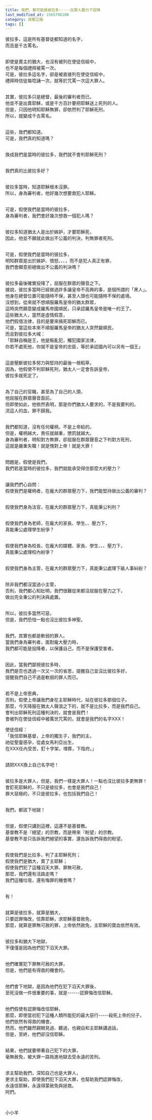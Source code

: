 ```yaml
---
title: 我們，都可能是彼拉多-----在眾人壓力下投降
last_modified_at: 1565798100
category: 成聖之路
tags: []
---
```


<p>彼拉多，這是所有基督徒都知道的名字，<br>
而且是千古罵名。</p>

<p><br>
即使是賣主的猶大，也沒有被列在使徒信經中，<br>
也不是每個禮拜被罵一次。<br>
可是，彼拉多這名字，卻是被直接列在使徒信經中，<br>
禮拜時信徒每唸誦一次，就等於咒罵一次這大罪人。</p>

<p><br>
其實，彼拉多只是總督，最後的審判者而已。<br>
他並不是出賣耶穌，或是千方百計要把耶穌送上死刑的人。<br>
但是，只因他明知耶穌無罪，卻依然判了耶穌死刑，<br>
所以，就變成千古罵名。</p>

<p><br>
這些，我們都知道。<br>
可是，我們真的知道嗎？</p>

<p><br>
換成我們是當時的彼拉多，我們就不會判耶穌死刑？</p>

<p><br>
我們真的比彼拉多好？</p>

<p><br>
彼拉多當時，知道耶穌根本沒罪。<br>
所以，身為審判者，他好幾次想要救犯人耶穌。</p>

<p><br>
可是，假使我們是當時的彼拉多，<br>
身為審判者，我們會好幾次想救一個犯人嗎？</p>

<p><br>
彼拉多知道猶太人是出於嫉妒，才要耶穌死，<br>
因此，他並不願就此做出不公義的判決，判無罪者死刑。</p>

<p><br>
可是，假使我們是當時的彼拉多，<br>
明知群眾是出於嫉妒、憤怒、、、，而不是犯人真正有罪，<br>
我們會願意拒絕做出不公義的判決嗎？</p>

<p><br>
彼拉多最後確實投降了，屈服在群眾的聲音之下。<br>
據說，彼拉多當時已經做過許多讓皇帝不高興的事，是個所謂的「黑人」。<br>
他身在總督位置可能隨時不保，甚至人頭也可能隨時不保的處境。<br>
沒想到，從來就不想順服羅馬皇帝的猶太群眾，<br>
這時突然願意變成羅馬帝國順民，只承認羅馬皇帝是唯一的王了。<br>
這些猶太人，當然是虛情假意，<br>
他們假借法律，目的是要來搞死耶穌而已。<br>
可是，當這些本來不順服羅馬皇帝的猶太人突然變順民，<br>
而且對彼拉多大喊：<br>
「耶穌自稱是王，他是叛亂犯，觸犯國家法律，<br>
你若不處死他，你就不是皇帝的忠臣，等於承認國內可以另有一個王」</p>

<p><br>
這是壓斷彼拉多努力與堅持的最後一根稻草。<br>
因為，他假使不判耶穌死刑，猶太人一定會告訴皇帝，<br>
彼拉多就死定了。</p>

<p><br>
為了自己的官職，甚至為了自己的人頭，<br>
他屈服在群眾聲音面前。<br>
但即使如此，他依然表明，那是你們猶太人要求的，不是我要判的。<br>
流這人的血，罪不歸我。</p>

<p><br>
我們都知道，沒有任何權柄，不是上帝給的。<br>
但是，權柄越大，責任就越重，懲罰就越大。<br>
身為審判者，明知對方無罪，卻屈服在群眾聲音之下判對方死刑，<br>
這就是嚴重失職！就是愧對上帝！就是大罪！</p>

<p><br>
問題是，假使是我們，<br>
我們若是當時的彼拉多，我們就能承受得住那麼大的壓力？</p>

<p><br>
讓我們捫心自問：<br>
假使我們是權柄者，在龐大的群眾壓力下，我們能堅持做出公義的審判？</p>

<p><br>
假使我們身為法官，在龐大的群眾壓力下，真能秉公判刑？</p>

<p><br>
假使我們身為老師，在龐大的家長、學生、、壓力下，<br>
真能秉公處理學生紛爭？</p>

<p><br>
假使我們身為校長，在龐大的媒體、家長、學生、、、壓力下，<br>
真能秉公處理校內紛爭？</p>

<p><br>
假使我們身為主管，在龐大的群眾壓力下，真能秉公處理下級人事糾紛？</p>

<p><br>
除非我們都沒當過小主管，<br>
否則，我們都心知肚明，我們很難從來都沒屈服在壓力之下，<br>
做出完全秉公的判決與處置。</p>

<p><br>
所以，彼拉多當然可惡，<br>
但是，我們恐怕一點也沒比彼拉多神聖。</p>

<p><br>
我們，其實也都是軟弱的罪人。<br>
當我們身為審判者，面對龐大壓力時，<br>
我們都可能是投降者，以保護自己，而不是保護受害者。</p>

<p><br>
因此，當我們鄙視彼拉多時，<br>
我們是否也透過一次又一次的省思，提醒自己並沒比彼拉多好，<br>
提醒我們自己不過是軟弱的罪人而已。</p>

<p><br>
若不是上帝恩典，<br>
否則，假使上帝讓我們身在主耶穌時代，站在彼拉多那個位子。<br>
那麼，今天降服在猶太人聲浪之下的，就不是比拉多，而是我們自己。<br>
會判出耶穌死刑這種判決的，就會是我們！<br>
會被列在使徒信經中被萬世咒罵的，就會是我們的名字XXX！</p>

<p>使徒信經：<br>
「我信耶穌基督，上帝的獨生子，我們的主。<br>
祂從聖靈感孕，從處女馬利亞出生，<br>
在XXX任內受苦，釘十字架，埋葬，下陰府。」</p>

<p><br>
請把XXX換上自己名字吧！</p>

<p><br>
彼拉多是大罪人，但是，我們一樣是大罪人！一點也沒比彼拉多更無罪！<br>
會釘死耶穌的，不只是彼拉多，也會是我們自己！<br>
罪大惡極的，不只是彼拉多，也包括我們自己！</p>

<p><br>
我們，都該下地獄！</p>

<p><br>
但是，假使只講到這裡，這還不是基督教。<br>
基督教不是『絕望』的宗教，而是帶來『盼望』的宗教。<br>
基督教不是只告訴我們絕望的事實，還告訴我們得救的盼望。</p>

<p><br>
假使我們是比拉多，判了主耶穌死刑；<br>
假使我們是猶大，賣了主耶穌；<br>
假使我們犯了這種滔天大罪、罪無可赦，<br>
那麼，我們還有活路走嗎？<br>
我們這種垃圾，還有悔罪的機會嗎？</p>

<p><br>
有！</p>

<p><br>
就算是彼拉多，就算是猶大，<br>
只要認罪悔改，信靠耶穌，求耶穌基督赦免，<br>
那麼，就算是罪無可赦的罪，上帝依然赦免，主耶穌的寶血依然有效。</p>

<p><br>
彼拉多和猶大下地獄，<br>
不僅僅是因為他們犯下滔天大罪。</p>

<p><br>
他們確實犯下罪無可赦的大罪，<br>
但是，他們是有得救的機會的。</p>

<p><br>
他們會下地獄，是因為他們在犯下滔天大罪後，<br>
至死沒做一件很重要的事，就是------認罪悔改信耶穌。</p>

<p><br>
他們假使有認罪悔改信耶穌，<br>
那麼，即使當初犯下這種人類所能犯的最大惡行-----殺死上帝的兒子，<br>
他們依然有得救的機會。<br>
然而，他們雖然親眼見過、聽過，也親自和主耶穌講過話，<br>
但是，至終，他們卻沒信耶穌。</p>

<p><br>
結果，他們就要帶著自己犯下的大罪，<br>
毫無赦免，被大罪一路拖進地獄去受永遠的苦刑。</p>

<p><br>
求主幫助我們，深知自己也是大罪人，<br>
更求主幫助，即使我們犯下滔天大罪，也幫助我們認罪悔改，<br>
永遠信耶穌，永遠得蒙赦免與拯救。<br>
阿們。</p>

<p>&nbsp;</p>

<p>小小羊</p>

